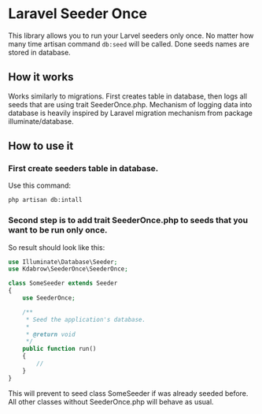 # Laravel Seeder Once
This library allows you to run your Larvel seeders only once. No matter how many time artisan command `db:seed` will be called. Done seeds names are stored in database.

## How it works
Works similarly to migrations. First creates table in database, then logs all seeds that are using trait SeederOnce.php. Mechanism of logging data into database is heavily inspired by Laravel migration mechanism from package illuminate/database.

## How to use it

### First create seeders table in database. 
Use this command:
``` bash
php artisan db:intall
```

### Second step is to add trait SeederOnce.php to seeds that you want to be run only once. 
So result should look like this:
```php
use Illuminate\Database\Seeder;
use Kdabrow\SeederOnce\SeederOnce;

class SomeSeeder extends Seeder
{
    use SeederOnce;

    /**
     * Seed the application's database.
     *
     * @return void
     */
    public function run()
    {
        //
    }
}
```
This will prevent to seed class SomeSeeder if was already seeded before. All other classes without SeederOnce.php will behave as usual.